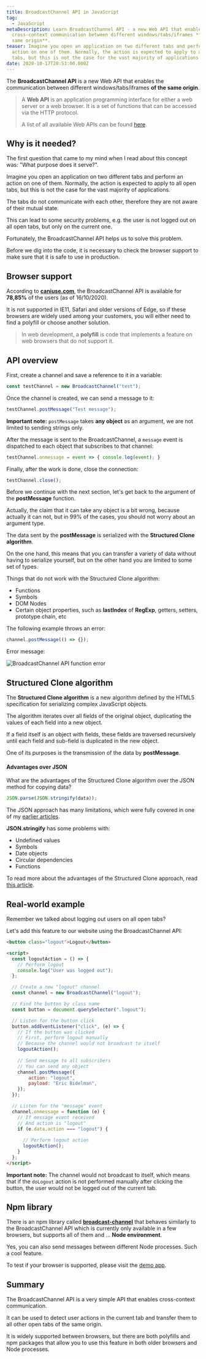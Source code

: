 ```yaml
---
title: BroadcastChannel API in JavaScript
tag:
  - JavaScript
metaDescription: Learn BroadcastChannel API - a new Web API that enables
  cross-context communication between different windows/tabs/iframes **of the
  same origin**.
teaser: Imagine you open an application on two different tabs and perform an
  action on one of them. Normally, the action is expected to apply to all open
  tabs, but this is not the case for the vast majority of applications...
date: 2020-10-17T20:53:00.000Z
---
```

The **BroadcastChannel API** is a new Web API that enables the communication between different windows/tabs/iframes **of the same origin**.

> A **Web API** is an application programming interface for either a web server or a web browser. It is a set of functions that can be accessed via the HTTP protocol.
>
> A list of all available Web APIs can be found [here](https://developer.mozilla.org/en-US/docs/Web/API).

## Why is it needed?

The first question that came to my mind when I read about this concept was: "What purpose does it serve?".

Imagine you open an application on two different tabs and perform an action on one of them. Normally, the action is expected to apply to all open tabs, but this is not the case for the vast majority of applications.

The tabs do not communicate with each other, therefore they are not aware of their mutual state.

This can lead to some security problems, e.g. the user is not logged out on all open tabs, but only on the current one.

Fortunately, the BroadcastChannel API helps us to solve this problem.

Before we dig into the code, it is necessary to check the browser support to make sure that it is safe to use in production.

## Browser support

According to **[caniuse.com](https://caniuse.com/broadcastchannel)**, the BroadcastChannel API is available for **78,85%** of the users (as of 16/10/2020).

It is not supported in IE11, Safari and older versions of Edge, so if these browsers are widely used among your customers, you will either need to find a polyfill or choose another solution.

> In web development, a **polyfill** is code that implements a feature on web browsers that do not support it.

## API overview

First, create a channel and save a reference to it in a variable:

```javascript
const testChannel = new BroadcastChannel("test");
```

Once the channel is created, we can send a message to it:

```javascript
testChannel.postMessage("Test message");
```

**Important note:** `postMessage` takes **any object** as an argument, we are not limited to sending strings only.

After the message is sent to the BroadcastChannel, a `message` event is dispatched to each object that subscribes to that channel:

```javascript
testChannel.onmessage = event => { console.log(event); }
```

Finally, after the work is done, close the connection:

```javascript
testChannel.close();
```

Before we continue with the next section, let's get back to the argument of the **postMessage** function.

Actually, the claim that it can take any object is a bit wrong, because actually it can not, but in 99% of the cases, you should not worry about an argument type.

The data sent by the **postMessage** is serialized with the **Structured Clone algorithm**.

On the one hand, this means that you can transfer a variety of data without having to serialize yourself, but on the other hand you are limited to some set of types.

Things that do not work with the Structured Clone algorithm:

* Functions
* Symbols
* DOM Nodes
* Certain object properties, such as **lastIndex** of **RegExp**, getters, setters, prototype chain, etc

The following example throws an error:

```javascript
channel.postMessage(() => {});
```

Error message:

![BroadcastChannel API function error](/img/screenshot-2020-10-16-at-18.48.30.png "BroadcastChannel API function error")

## Structured Clone algorithm

The **Structured Clone algorithm** is a new algorithm defined by the HTML5 specification for serializing complex JavaScript objects.

The algorithm iterates over all fields of the original object, duplicating the values of each field into a new object.

If a field itself is an object with fields, these fields are traversed recursively until each field and sub-field is duplicated in the new object.

One of its purposes is the transmission of the data by **postMessage**.

#### Advantages over JSON

What are the advantages of the Structured Clone algorithm over the JSON method for copying data?

```javascript
JSON.parse(JSON.stringify(data));
```

The JSON approach has many limitations, which were fully covered in one of my [earlier articles](/2020-05-25-how-to-clone-an-object-in-javascript/#JSON-object). 

**JSON.stringify** has some problems with:

* Undefined values
* Symbols
* Date objects
* Circular dependencies
* Functions

To read more about the advantages of the Structured Clone approach, read [this article](http://man.hubwiz.com/docset/JavaScript.docset/Contents/Resources/Documents/developer.mozilla.org/en-US/docs/Web/API/Web_Workers_API/Structured_clone_algorithm.html).

## Real-world example

Remember we talked about logging out users on all open tabs?

Let's add this feature to our website using the BroadcastChannel API:

```html
<button class="logout">Logout</button>

<script>  
  const logoutAction = () => {
    // Perform logout
    console.log("User was logged out");
  };

  // Create a new "logout" channel
  const channel = new BroadcastChannel("logout");

  // Find the button by class name
  const button = document.querySelector(".logout");

  // Listen for the button click
  button.addEventListener("click", (e) => {
    // If the button was clicked
    // First, perform logout manually
    // Because the channel would not broadcast to itself
    logoutAction();
    
    // Send message to all subscribers
    // You can send any object
    channel.postMessage({
        action: "logout",
        payload: "Eric Bidelman",
    });
  });

  // Listen for the "message" event
  channel.onmessage = function (e) {
    // If message event received
    // And action is "logout"
    if (e.data.action === "logout") {
      
      // Perform logout action
      logoutAction();
    }
  };
</script>
```

**Important note:** The channel would not broadcast to itself, which means that if the `doLogout` action is not performed manually after clicking the button, the user would not be logged out of the current tab.

## Npm library

There is an npm library called **[broadcast-channel](https://www.npmjs.com/package/broadcast-channel)** that behaves similarly to the BroadcastChannel API which is currently only available in a few browsers, but supports all of them and ... **Node environment**. 

Yes, you can also send messages between different Node processes. Such a cool feature.

To test if your browser is supported, please visit the [demo app](https://pubkey.github.io/broadcast-channel/e2e.html).

## Summary

The BroadcastChannel API is a very simple API that enables cross-context communication. 

It can be used to detect user actions in the current tab and transfer them to all other open tabs of the same origin.

It is widely supported between browsers, but there are both polyfills and npm packages that allow you to use this feature in both older browsers and Node processes.